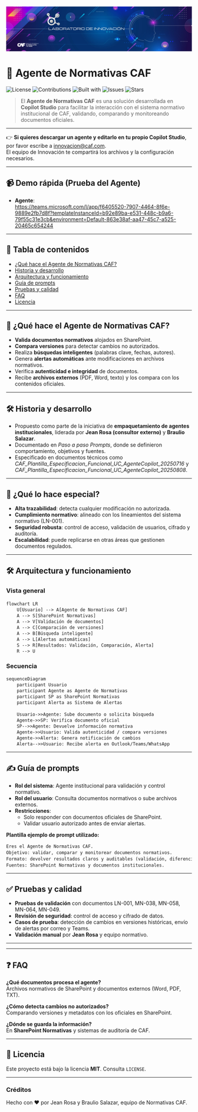 <p align="center">
  <img src="./media/banner.webp" alt="Banner Laboratorio de Innovación"/>
</p>

# 🤖 Agente de Normativas CAF

![License](https://img.shields.io/badge/license-MIT-informational)
![Contributions](https://img.shields.io/badge/contributions-welcome-success)
![Built with](https://img.shields.io/badge/built%20with-Microsoft%20Copilot%20Studio-0078D4)
![Issues](https://img.shields.io/github/issues/OWNER/REPO)
![Stars](https://img.shields.io/github/stars/OWNER/REPO)

> El **Agente de Normativas CAF** es una solución desarrollada en **Copilot Studio** para facilitar la interacción con el sistema normativo institucional de CAF, validando, comparando y monitoreando documentos oficiales.

---

👉 **Si quieres descargar un agente y editarlo en tu propio Copilot Studio**, por favor escribe a [innovacion@caf.com](mailto:innovacion@caf.com).  
El equipo de Innovación te compartirá los archivos y la configuración necesarios.

---

## 📹 Demo rápida (Prueba del Agente)

* **Agente**:  
https://teams.microsoft.com/l/app/f6405520-7907-4464-8f6e-9889e2fb7d8f?templateInstanceId=b92e89ba-e531-448c-b9a6-79f55c31e3cb&environment=Default-863e38af-aa47-45c7-a525-20465c654244

---

## 🧭 Tabla de contenidos

- [¿Qué hace el Agente de Normativas CAF?](#que-hace-el-agente-de-normativas-caf)
- [Historia y desarrollo](#historia-y-desarrollo)
- [Arquitectura y funcionamiento](#arquitectura-y-funcionamiento)
- [Guía de prompts](#guia-de-prompts)
- [Pruebas y calidad](#pruebas-y-calidad)
- [FAQ](#faq)
- [Licencia](#licencia)

---

## 🧩 ¿Qué hace el Agente de Normativas CAF?
<a id="que-hace-el-agente-de-normativas-caf"></a>

* **Valida documentos normativos** alojados en SharePoint.  
* **Compara versiones** para detectar cambios no autorizados.  
* Realiza **búsquedas inteligentes** (palabras clave, fechas, autores).  
* Genera **alertas automáticas** ante modificaciones en archivos normativos.  
* Verifica **autenticidad e integridad** de documentos.  
* Recibe **archivos externos** (PDF, Word, texto) y los compara con los contenidos oficiales.  

---

## 🛠️ Historia y desarrollo
<a id="historia-y-desarrollo"></a>

* Propuesto como parte de la iniciativa de **empaquetamiento de agentes institucionales**, liderada por **Jean Rosa (consultor externo)** y **Braulio Salazar**.  
* Documentado en *Paso a paso Prompts*, donde se definieron comportamiento, objetivos y fuentes.  
* Especificado en documentos técnicos como *CAF_Plantilla_Especificacion_Funcional_UC_AgenteCopilot_20250716* y *CAF_Plantilla_Especificacion_Funcional_UC_AgenteCopilot_20250808*.  

---

## 🧠 ¿Qué lo hace especial?

* **Alta trazabilidad**: detecta cualquier modificación no autorizada.  
* **Cumplimiento normativo**: alineado con los lineamientos del sistema normativo (LN-001).  
* **Seguridad robusta**: control de acceso, validación de usuarios, cifrado y auditoría.  
* **Escalabilidad**: puede replicarse en otras áreas que gestionen documentos regulados.  

---

## 🛠️ Arquitectura y funcionamiento
<a id="arquitectura-y-funcionamiento"></a>

### Vista general

```mermaid
flowchart LR
    U[Usuario] --> A[Agente de Normativas CAF]
    A --> S[SharePoint Normativas]
    A --> V[Validación de documentos]
    A --> C[Comparación de versiones]
    A --> B[Búsqueda inteligente]
    A --> L[Alertas automáticas]
    S --> R[Resultados: Validación, Comparación, Alerta]
    R --> U
```

### Secuencia

```mermaid
sequenceDiagram
    participant Usuario
    participant Agente as Agente de Normativas
    participant SP as SharePoint Normativas
    participant Alerta as Sistema de Alertas

    Usuario->>Agente: Sube documento o solicita búsqueda
    Agente->>SP: Verifica documento oficial
    SP-->>Agente: Devuelve información normativa
    Agente->>Usuario: Valida autenticidad / compara versiones
    Agente->>Alerta: Genera notificación de cambios
    Alerta-->>Usuario: Recibe alerta en Outlook/Teams/WhatsApp
```

---

## ✍️ Guía de prompts
<a id="guia-de-prompts"></a>

* **Rol del sistema**: Agente institucional para validación y control normativo.  
* **Rol del usuario**: Consulta documentos normativos o sube archivos externos.  
* **Restricciones**:  
  * Solo responder con documentos oficiales de SharePoint.  
  * Validar usuario autorizado antes de enviar alertas.  

**Plantilla ejemplo de prompt utilizado:**

```md
Eres el Agente de Normativas CAF.
Objetivo: validar, comparar y monitorear documentos normativos.
Formato: devolver resultados claros y auditables (validación, diferencias, alertas).
Fuentes: SharePoint Normativas y documentos institucionales.
```

---

## ✅ Pruebas y calidad
<a id="pruebas-y-calidad"></a>

* **Pruebas de validación** con documentos LN-001, MN-038, MN-058, MN-064, MN-049.  
* **Revisión de seguridad**: control de acceso y cifrado de datos.  
* **Casos de prueba**: detección de cambios en versiones históricas, envío de alertas por correo y Teams.  
* **Validación manual** por **Jean Rosa** y equipo normativo.  

---


---

## ❓ FAQ
<a id="faq"></a>

**¿Qué documentos procesa el agente?**  
Archivos normativos de SharePoint y documentos externos (Word, PDF, TXT).  

**¿Cómo detecta cambios no autorizados?**  
Comparando versiones y metadatos con los oficiales en SharePoint.  

**¿Dónde se guarda la información?**  
En **SharePoint Normativas** y sistemas de auditoría de CAF.  

---

## 📄 Licencia
<a id="licencia"></a>

Este proyecto está bajo la licencia **MIT**. Consulta `LICENSE`.  

---

### Créditos

Hecho con ❤️ por Jean Rosa y Braulio Salazar, equipo de Normativas CAF.
